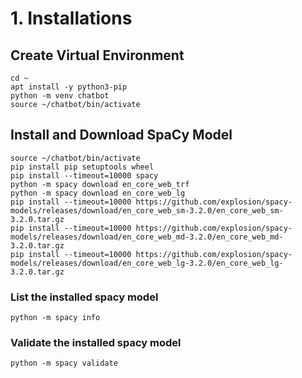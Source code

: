 # 1. Installations

## Create Virtual Environment
```shell
cd ~
apt install -y python3-pip
python -m venv chatbot
source ~/chatbot/bin/activate
```

## Install and Download SpaCy Model
```shell
source ~/chatbot/bin/activate
pip install pip setuptools wheel
pip install --timeout=10000 spacy
python -m spacy download en_core_web_trf
python -m spacy download en_core_web_lg
pip install --timeout=10000 https://github.com/explosion/spacy-models/releases/download/en_core_web_sm-3.2.0/en_core_web_sm-3.2.0.tar.gz
pip install --timeout=10000 https://github.com/explosion/spacy-models/releases/download/en_core_web_md-3.2.0/en_core_web_md-3.2.0.tar.gz
pip install --timeout=10000 https://github.com/explosion/spacy-models/releases/download/en_core_web_lg-3.2.0/en_core_web_lg-3.2.0.tar.gz
```

### List the installed spacy model
```
python -m spacy info
```

### Validate the installed spacy model
```
python -m spacy validate
````
